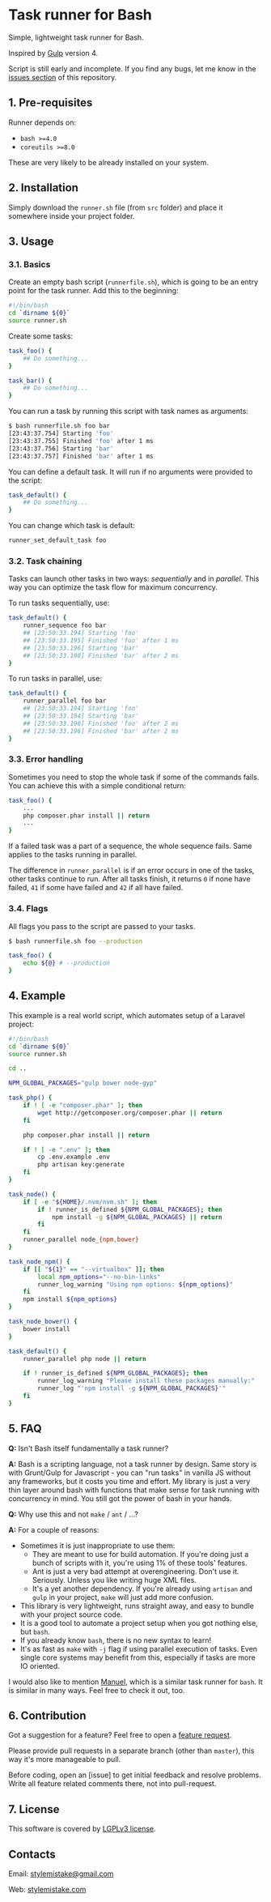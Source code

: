 # Task runner for Bash

Simple, lightweight task runner for Bash.

Inspired by [Gulp] version 4.

Script is still early and incomplete. If you find any bugs, let me know in the
[issues section][issues] of this repository.


## 1. Pre-requisites

Runner depends on:

* `bash >=4.0`
* `coreutils >=8.0`

These are very likely to be already installed on your system.


## 2. Installation

Simply download the `runner.sh` file (from `src` folder) and place it somewhere
inside your project folder.


## 3. Usage

### 3.1. Basics

Create an empty bash script (`runnerfile.sh`), which is going to be an entry
point for the task runner. Add this to the beginning:

```bash
#!/bin/bash
cd `dirname ${0}`
source runner.sh
```

Create some tasks:

```bash
task_foo() {
    ## Do something...
}

task_bar() {
    ## Do something...
}
```

You can run a task by running this script with task names as arguments:

```bash
$ bash runnerfile.sh foo bar
[23:43:37.754] Starting 'foo'
[23:43:37.755] Finished 'foo' after 1 ms
[23:43:37.756] Starting 'bar'
[23:43:37.757] Finished 'bar' after 1 ms
```

You can define a default task. It will run if no arguments were provided to
the script:

```bash
task_default() {
    ## Do something...
}
```

You can change which task is default:

```bash
runner_set_default_task foo
```

### 3.2. Task chaining

Tasks can launch other tasks in two ways: *sequentially* and in *parallel*.
This way you can optimize the task flow for maximum concurrency.

To run tasks sequentially, use:

```bash
task_default() {
    runner_sequence foo bar
    ## [23:50:33.194] Starting 'foo'
    ## [23:50:33.195] Finished 'foo' after 1 ms
    ## [23:50:33.196] Starting 'bar'
    ## [23:50:33.198] Finished 'bar' after 2 ms
}
```

To run tasks in parallel, use:

```bash
task_default() {
    runner_parallel foo bar
    ## [23:50:33.194] Starting 'foo'
    ## [23:50:33.194] Starting 'bar'
    ## [23:50:33.196] Finished 'foo' after 2 ms
    ## [23:50:33.196] Finished 'bar' after 2 ms
}
```

### 3.3. Error handling

Sometimes you need to stop the whole task if some of the commands fails.
You can achieve this with a simple conditional return:

```bash
task_foo() {
    ...
    php composer.phar install || return
    ...
}
```

If a failed task was a part of a sequence, the whole sequence fails. Same
applies to the tasks running in parallel.

The difference in `runner_parallel` is if an error occurs in one of the tasks,
other tasks continue to run. After all tasks finish, it returns `0` if
none have failed, `41` if some have failed and `42` if all have failed.

### 3.4. Flags

All flags you pass to the script are passed to your tasks.

```bash
$ bash runnerfile.sh foo --production

task_foo() {
    echo ${@} # --production
}
```


## 4. Example

This example is a real world script, which automates setup of a Laravel
project:

```bash
#!/bin/bash
cd `dirname ${0}`
source runner.sh

cd ..

NPM_GLOBAL_PACKAGES="gulp bower node-gyp"

task_php() {
    if ! [ -e "composer.phar" ]; then
        wget http://getcomposer.org/composer.phar || return
    fi

    php composer.phar install || return

    if ! [ -e ".env" ]; then
        cp .env.example .env
        php artisan key:generate
    fi
}

task_node() {
    if [ -e "${HOME}/.nvm/nvm.sh" ]; then
        if ! runner_is_defined ${NPM_GLOBAL_PACKAGES}; then
            npm install -g ${NPM_GLOBAL_PACKAGES} || return
        fi
    fi
    runner_parallel node_{npm,bower}
}

task_node_npm() {
    if [[ "${1}" == "--virtualbox" ]]; then
        local npm_options="--no-bin-links"
        runner_log_warning "Using npm options: ${npm_options}"
    fi
    npm install ${npm_options}
}

task_node_bower() {
    bower install
}

task_default() {
    runner_parallel php node || return

    if ! runner_is_defined ${NPM_GLOBAL_PACKAGES}; then
        runner_log_warning "Please install these packages manually:"
        runner_log "'npm install -g ${NPM_GLOBAL_PACKAGES}'"
    fi
}
```


## 5. FAQ

**Q:** Isn't Bash itself fundamentally a task runner?

**A:** Bash is a scripting language, not a task runner by design. Same story is
with Grunt/Gulp for Javascript - you can "run tasks" in vanilla JS without any
frameworks, but it costs you time and effort. My library is just a very thin
layer around bash with functions that make sense for task running with
concurrency in mind. You still got the power of bash in your hands.

**Q:** Why use this and not `make` / `ant` / ...?

**A:** For a couple of reasons:

* Sometimes it is just inappropriate to use them:
    * They are meant to use for build automation. If you're doing just a bunch
    of scripts with it, you're using 1% of these tools' features.
    * Ant is just a very bad attempt at overengineering. Don't use it.
    Seriously. Unless you like writing huge XML files.
    * It's a yet another dependency. If you're already using `artisan` and
    `gulp` in your project, `make` will just add more confusion.
* This library is very lightweight, runs straight away, and easy to bundle with
your project source code.
* It is a good tool to automate a project setup when you got nothing else,
but `bash`.
* If you already know `bash`, there is no new syntax to learn!
* It's as fast as `make` with `-j` flag if using parallel execution of tasks.
Even single core systems may benefit from this, especially if tasks are more
IO oriented.

I would also like to mention [Manuel], which is a similar task runner for
`bash`. It is similar in many ways. Feel free to check it out, too.


## 6. Contribution

Got a suggestion for a feature? Feel free to open a [feature request][issues].

Please provide pull requests in a separate branch (other than `master`), this
way it's more manageable to pull.

Before coding, open an [issue] to get initial feedback and resolve problems.
Write all feature related comments there, not into pull-request.


## 7. License

This software is covered by [LGPLv3 license][license].


## Contacts

Email: [stylemistake@gmail.com]

Web: [stylemistake.com]

[gulp]: https://github.com/gulpjs/gulp
[issues]: https://github.com/stylemistake/bash-task-runner/issues
[manuel]: https://github.com/ShaneKilkelly/manuel
[license]: LICENSE.md
[stylemistake.com]: http://stylemistake.com
[stylemistake@gmail.com]: mailto:stylemistake@gmail.com

